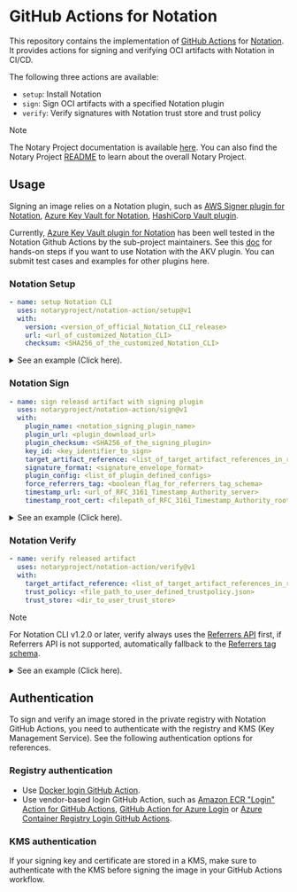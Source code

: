 # GitHub Actions for Notation

This repository contains the implementation of [GitHub Actions](https://docs.github.com/en/actions) for [Notation](https://github.com/notaryproject/notation). It provides actions for signing and verifying OCI artifacts with Notation in CI/CD.

The following three actions are available:

- `setup`: Install Notation
- `sign`: Sign OCI artifacts with a specified Notation plugin
- `verify`: Verify signatures with Notation trust store and trust policy

> [!NOTE]
> The Notary Project documentation is available [here](https://notaryproject.dev/docs/). You can also find the Notary Project [README](https://github.com/notaryproject/.github/blob/main/README.md) to learn about the overall Notary Project.

## Usage

Signing an image relies on a Notation plugin, such as [AWS Signer plugin for Notation](https://docs.aws.amazon.com/signer/latest/developerguide/Welcome.html), [Azure Key Vault for Notation](https://learn.microsoft.com/en-us/azure/container-registry/container-registry-tutorial-sign-build-push), [HashiCorp Vault plugin](https://github.com/notaryproject/notation-hashicorp-vault/pulls). 

Currently, [Azure Key Vault plugin for Notation](https://github.com/Azure/notation-azure-kv) has been well tested in the Notation Github Actions by the sub-project maintainers. See this [doc](https://github.com/notation-playground/notation-integration-with-ACR-and-AKV/blob/main/sign-action.md) for hands-on steps if you want to use Notation with the AKV plugin. You can submit test cases and examples for other plugins here.

### Notation Setup

```yaml
- name: setup Notation CLI
  uses: notaryproject/notation-action/setup@v1
  with:
    version: <version_of_official_Notation_CLI_release>
    url: <url_of_customized_Notation_CLI>
    checksum: <SHA256_of_the_customized_Notation_CLI>
```

<details>

<summary>See an example (Click here).</summary>

```yaml
- name: setup Notation CLI
  uses: notaryproject/notation-action/setup@v1
  with:
    version: "1.2.0"
```

</details>

### Notation Sign

```yaml
- name: sign releasd artifact with signing plugin
  uses: notaryproject/notation-action/sign@v1
  with:
    plugin_name: <notation_signing_plugin_name>
    plugin_url: <plugin_download_url>
    plugin_checksum: <SHA256_of_the_signing_plugin>
    key_id: <key_identifier_to_sign>
    target_artifact_reference: <list_of_target_artifact_references_in_remote_registry>
    signature_format: <signature_envelope_format>
    plugin_config: <list_of_plugin_defined_configs>
    force_referrers_tag: <boolean_flag_for_referrers_tag_schema>
    timestamp_url: <url_of_RFC_3161_Timestamp_Authority_server>
    timestamp_root_cert: <filepath_of_RFC_3161_Timestamp_Authority_root_certificate>
```

<details>

<summary>See an example (Click here).</summary>

```yaml
- name: sign releasd artifact with notation-azure-kv plugin and timestamping
  uses: notaryproject/notation-action/sign@v1
  with:
    plugin_name: azure-kv
    plugin_url: https://github.com/Azure/notation-azure-kv/releases/download/v1.2.0/notation-azure-kv_1.2.0_linux_amd64.tar.gz
    plugin_checksum: 06bb5198af31ce11b08c4557ae4c2cbfb09878dfa6b637b7407ebc2d57b87b34
    key_id: https://testnotationakv.vault.azure.net/keys/notationLeafCert/c585b8ad8fc542b28e41e555d9b3a1fd
    target_artifact_reference: |-
      myregistry.azurecr.io/myrepo@sha256:b94d27b9934d3e08a52e52d7da7dabfac484efe37a5380ee9088f7ace2efcde9
      myotherregistry.azurecr.io/myotherrepo@sha256:aaad27b9934d3e08a52e52d7da7dabfac484efe37a5380ee9088f7ace2efcaaa
    signature_format: cose
    plugin_config: |-
      ca_certs=.github/cert-bundle/cert-bundle.crt
      self_signed=false
    timestamp_url: http://myTrustedTimestmapAuthority.com
    timestamp_root_cert: .github/cert-bundle/tsa-root.crt
```

Example of using the [Referrers API](https://github.com/opencontainers/distribution-spec/blob/v1.1.0/spec.md#listing-referrers) in signing:

```yaml
- name: sign releasd artifact with notation-azure-kv plugin
  uses: notaryproject/notation-action/sign@v1
  with:
    force_referrers_tag: 'false' # use referrers api first, if supported.
    plugin_name: azure-kv
    plugin_url: https://github.com/Azure/notation-azure-kv/releases/download/v1.2.0/notation-azure-kv_1.2.0_linux_amd64.tar.gz
    plugin_checksum: 06bb5198af31ce11b08c4557ae4c2cbfb09878dfa6b637b7407ebc2d57b87b34
    key_id: https://testnotationakv.vault.azure.net/keys/notationLeafCert/c585b8ad8fc542b28e41e555d9b3a1fd
    target_artifact_reference: |-
      myregistry.azurecr.io/myrepo@sha256:b94d27b9934d3e08a52e52d7da7dabfac484efe37a5380ee9088f7ace2efcde9
      myotherregistry.azurecr.io/myotherrepo@sha256:aaad27b9934d3e08a52e52d7da7dabfac484efe37a5380ee9088f7ace2efcaaa
    signature_format: cose
    plugin_config: |-
      ca_certs=.github/cert-bundle/cert-bundle.crt
      self_signed=false
```

</details>

### Notation Verify

```yaml
- name: verify released artifact
  uses: notaryproject/notation-action/verify@v1
  with:
    target_artifact_reference: <list_of_target_artifact_references_in_remote_registry>
    trust_policy: <file_path_to_user_defined_trustpolicy.json>
    trust_store: <dir_to_user_trust_store>
```

> [!Note]
> For Notation CLI v1.2.0 or later, verify always uses the [Referrers API](https://github.com/opencontainers/distribution-spec/blob/v1.1.0/spec.md#listing-referrers) first, if Referrers API is not supported, automatically fallback to the [Referrers tag schema](https://github.com/opencontainers/distribution-spec/blob/v1.1.0/spec.md#referrers-tag-schema).

<details>

<summary>See an example (Click here).</summary>

```yaml
- name: verify released artifact
  uses: notaryproject/notation-action/verify@v1
  with:
    target_artifact_reference: |-
      myregistry.azurecr.io/myrepo@sha256:b94d27b9934d3e08a52e52d7da7dabfac484efe37a5380ee9088f7ace2efcde9
      myotherregistry.azurecr.io/myotherrepo@sha256:aaad27b9934d3e08a52e52d7da7dabfac484efe37a5380ee9088f7ace2efcaaa
    trust_policy: .github/trustpolicy/trustpolicy.json
    trust_store: .github/truststore
```

> [!NOTE]
> - `.github/trustpolicy/trustpolicy.json` MUST follow the Notation [trust policy specs](https://github.com/notaryproject/specifications/blob/v1.1.0/specs/trust-store-trust-policy.md#trust-policy).
> - `.github/truststore` MUST follow the Notation [trust store specs](https://github.com/notaryproject/specifications/blob/v1.1.0/specs/trust-store-trust-policy.md#trust-store). See an example of trust store below.
 
```
.github/truststore
└── x509
    ├── ca
    │   └── <my_trust_store1>
    │       ├── <my_certificate1>
    │       └── <my_certificate2>
    ├── signingAuthority
    |   └── <my_trust_store2>
    |       ├── <my_certificate3>
    |       └── <my_certificate4>
    └── tsa
        └── <tsa_trust_store>
            ├── <tsa_certificate1>
            └── <tsa_certificate2>
```

</details>

## Authentication

To sign and verify an image stored in the private registry with Notation GitHub Actions, you need to authenticate with the registry and KMS (Key Management Service). See the following authentication options for references. 

### Registry authentication

- Use [Docker login GitHub Action](https://github.com/marketplace/actions/docker-login).
- Use vendor-based login GitHub Action, such as [Amazon ECR "Login" Action for GitHub Actions](https://github.com/marketplace/actions/amazon-ecr-login-action-for-github-actions), [GitHub Action for Azure Login](https://github.com/marketplace/actions/azure-login) or [Azure Container Registry Login GitHub Actions](https://github.com/marketplace/actions/azure-container-registry-login).

### KMS authentication

If your signing key and certificate are stored in a KMS, make sure to authenticate with the KMS before signing the image in your GitHub Actions workflow.
